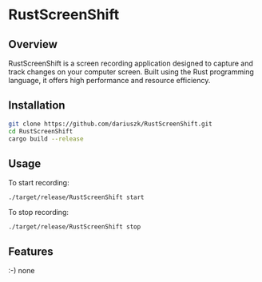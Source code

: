 # RustScreenShift

## Overview

RustScreenShift is a screen recording application designed to capture and track changes on your computer screen. Built using the Rust programming language, it offers high performance and resource efficiency.

## Installation

```bash
git clone https://github.com/dariuszk/RustScreenShift.git
cd RustScreenShift
cargo build --release
```

## Usage
To start recording:

```
./target/release/RustScreenShift start
```

To stop recording:

```
./target/release/RustScreenShift stop
```


## Features
:-) none
